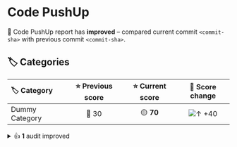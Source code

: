 # Code PushUp

🥳 Code PushUp report has **improved** – compared current commit `<commit-sha>` with previous commit `<commit-sha>`.

## 🏷️ Categories

| 🏷️ Category   | ⭐ Previous score | ⭐ Current score |                        🔄 Score change                         |
| :------------- | :--------------: | :-------------: | :------------------------------------------------------------: |
| Dummy Category |      🔴 30       |    🟡 **70**    | ![↑ +40](https://img.shields.io/badge/%E2%86%91%20%2B40-green) |

<details>
<summary>👍 <strong>1</strong> audit improved</summary>

## 🛡️ Audits

| 🔌 Plugin    | 🛡️ Audit   | 📏 Previous value | 📏 Current value |                                  🔄 Value change                                   |
| :----------- | :---------- | :---------------: | :--------------: | :--------------------------------------------------------------------------------: |
| Dummy Plugin | Dummy Audit |       🟥 3        |     🟨 **7**     | ![↑ +133.3 %](https://img.shields.io/badge/%E2%86%91%20%2B133.3%E2%80%89%25-green) |

</details>
